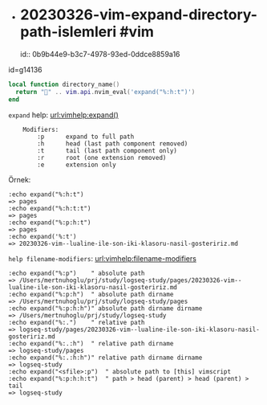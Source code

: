 
- # 20230326-vim-expand-directory-path-islemleri #vim 
  id:: 0b9b44e9-b3c7-4978-93ed-0ddce8859a16

id=g14136

```lua
local function directory_name() 
  return "💼" .. vim.api.nvim_eval('expand("%:h:t")')
end
```

`expand` help: <url:vimhelp:expand()>

		Modifiers:
			:p		expand to full path
			:h		head (last path component removed)
			:t		tail (last path component only)
			:r		root (one extension removed)
			:e		extension only

Örnek:

```vim
:echo expand("%:h:t")
=> pages
:echo expand("%:h:t:t")
=> pages
:echo expand("%:p:h:t")
=> pages
:echo expand('%:t')
=> 20230326-vim--lualine-ile-son-iki-klasoru-nasil-gosteririz.md
```

`help filename-modifiers`: <url:vimhelp:filename-modifiers>

```vim
:echo expand("%:p")    " absolute path
=> /Users/mertnuhoglu/prj/study/logseq-study/pages/20230326-vim--lualine-ile-son-iki-klasoru-nasil-gosteririz.md
:echo expand("%:p:h")  " absolute path dirname
=> /Users/mertnuhoglu/prj/study/logseq-study/pages
:echo expand("%:p:h:h")" absolute path dirname dirname
=> /Users/mertnuhoglu/prj/study/logseq-study
:echo expand("%:.")    " relative path
=> logseq-study/pages/20230326-vim--lualine-ile-son-iki-klasoru-nasil-gosteririz.md
:echo expand("%:.:h")  " relative path dirname
=> logseq-study/pages
:echo expand("%:.:h:h")" relative path dirname dirname
=> logseq-study
:echo expand("<sfile>:p")  " absolute path to [this] vimscript
:echo expand("%:p:h:h:t")  " path > head (parent) > head (parent) > tail
=> logseq-study
```

